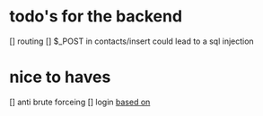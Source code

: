 # todo's for the backend
[] routing
[] $_POST in contacts/insert could lead to a sql injection

# nice to haves
[] anti brute forceing
[] login [based on](https://dev.to/mgranados/how-to-build-a-simple-login-with-nextjs-and-react-hooks-255)